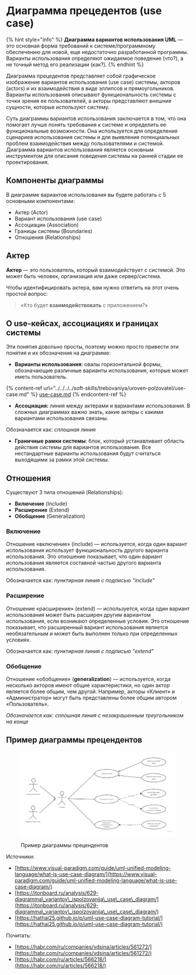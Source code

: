 # Диаграмма прецедентов (use case)

{% hint style="info" %}
**Диаграмма вариантов использования UML** — это основная форма требований к системе/программному обеспечению для новой, еще недостаточно разработанной программы. Варианты использования определяют ожидаемое поведение (что?), а не точный метод его реализации (как?).&#x20;
{% endhint %}

Диаграмма прецедентов представляет собой графическое изображение вариантов использования (use case) системы, акторов (actors) и их взаимодействия в виде эллипсов и прямоугольников. Варианты использования описывают функциональность системы с точки зрения ее пользователей, а акторы представляют внешние сущности, которые используют систему.

Суть диаграммы вариантов использования заключается в том, что она помогает лучше понять требования к системе и определить ее функциональные возможности. Она используется для определения сценариев использования системы и для выявления потенциальных проблем взаимодействия между пользователями и системой. Диаграмма вариантов использования является основным инструментом для описания поведения системы на ранней стадии ее проектирования.

## Компоненты диаграммы <a href="#use-case-diagram-components" id="use-case-diagram-components"></a>

В диаграмме вариантов использования вы будете работать с 5 основными компонентами:

* Актер (Actor)
* Вариант использования (use case)
* Ассоциации (Association)
* Границы системы (Boundaries)
* Отношения (Relationships)

## Актер

**Актер** — это пользователь, который взаимодействует с системой. Это может быть человек, организация или даже сервер/система.

Чтобы идентифицировать актера, вам нужно ответить на этот очень простой вопрос:

> «Кто будет **взаимодействовать** с приложением?»

## О use-кейсах, ассоциациях и границах системы <a href="#h--usecase-association-boundary" id="h--usecase-association-boundary"></a>

Эти понятия довольно просты, поэтому можно просто привести эти понятия и их обозначения на диаграмме:

* **Варианты использования**: овалы горизонтальной формы, обозначающие различные варианты использования, которые может иметь пользователь.

{% content-ref url="../../../../soft-skills/trebovaniya/uroven-polzovatel/use-case.md" %}
[use-case.md](../../../../soft-skills/trebovaniya/uroven-polzovatel/use-case.md)
{% endcontent-ref %}

* **Ассоциация:** линия между актерами и вариантами использования. В сложных диаграммах важно знать, какие актеры с какими вариантами использования связаны.

Обозначается как: _сплошная линия_

* **Граничные рамки системы**: блок, который устанавливает область действия системы для вариантов использования. Все нестандартные варианты использования будут считаться выходящими за рамки этой системы.&#x20;

## Отношения <a href="#h--relationships" id="h--relationships"></a>

Существуют 3 типа отношений (Relationships):

* **Включение** (Include)
* **Расширение** (Extend)
* **Обобщение** (Generalization)

### **Включение**

Отношение «включение» (include) — используется, когда один вариант использования использует функциональность другого варианта использования. Это отношение показывает, что один вариант использования является составной частью другого варианта использования.

Обозначается как: _пунктирная линия с подписью "include"_

### **Расширение**&#x20;

Отношение «расширение» (extend) — используется, когда один вариант использования может быть расширен другим вариантом использования, если возникают определенные условия. Это отношение показывает, что расширенный вариант использования является необязательным и может быть выполнен только при определенных условиях.

Обозначается как: _пунктирная линия с подписью "extend"_

### **Обобщение**&#x20;

Отношение «обобщение» (**generalization**) — используется, когда несколько акторов имеют общие характеристики, но один актор является более общим, чем другой. Например, акторы «Клиент» и «Администратор» могут быть представлены более общим автором «Пользователь».

_Обозначается как: сплошная линия с незакрашенным треугольником на конце_&#x20;

## Пример диаграммы прецендентов

<figure><img src="../../../../.gitbook/assets/osi (15).jpg" alt="" width="563"><figcaption><p>Пример диаграммы прецендентов</p></figcaption></figure>







Источники:

* [https://www.visual-paradigm.com/guide/uml-unified-modeling-language/what-is-use-case-diagram/](https://www.visual-paradigm.com/guide/uml-unified-modeling-language/what-is-use-case-diagram/)
* [https://itonboard.ru/analysis/629-diagramma\_variantov\_ispolzovanija\_use\_case\_diagram/](https://itonboard.ru/analysis/629-diagramma\_variantov\_ispolzovanija\_use\_case\_diagram/)
* [https://hathai25.github.io/p/uml-use-case-diagram-tutorial/](https://hathai25.github.io/p/uml-use-case-diagram-tutorial/)

Почитать:

* [https://habr.com/ru/companies/vdsina/articles/561272/](https://habr.com/ru/companies/vdsina/articles/561272/)
* [https://habr.com/ru/articles/566218/](https://habr.com/ru/articles/566218/)
